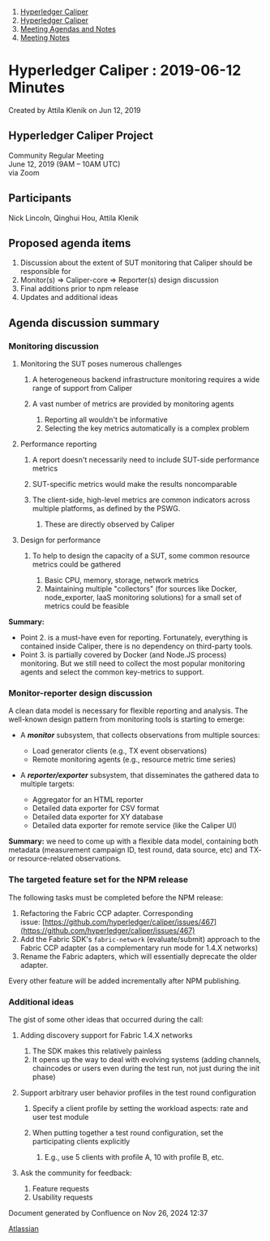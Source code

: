 1. [Hyperledger Caliper](index.html)
2. [Hyperledger Caliper](Hyperledger-Caliper_23101442.html)
3. [Meeting Agendas and Notes](Meeting-Agendas-and-Notes_23101465.html)
4. [Meeting Notes](Meeting-Notes_23101469.html)

# Hyperledger Caliper : 2019-06-12 Minutes

Created by Attila Klenik on Jun 12, 2019

## Hyperledger Caliper Project

Community Regular Meeting  
June 12, 2019 (9AM – 10AM UTC)  
via Zoom

## Participants

Nick Lincoln, Qinghui Hou, Attila Klenik

## Proposed agenda items

1. Discussion about the extent of SUT monitoring that Caliper should be responsible for
2. Monitor(s) =&gt; Caliper-core =&gt; Reporter(s) design discussion
3. Final additions prior to npm release
4. Updates and additional ideas

## Agenda discussion summary

### Monitoring discussion

1. Monitoring the SUT poses numerous challenges
   
   1. A heterogeneous backend infrastructure monitoring requires a wide range of support from Caliper
   2. A vast number of metrics are provided by monitoring agents
      
      1. Reporting all wouldn't be informative
      2. Selecting the key metrics automatically is a complex problem
2. Performance reporting
   
   1. A report doesn't necessarily need to include SUT-side performance metrics
   2. SUT-specific metrics would make the results noncomparable
   3. The client-side, high-level metrics are common indicators across multiple platforms, as defined by the PSWG.
      
      1. These are directly observed by Caliper
3. Design for performance
   
   1. To help to design the capacity of a SUT, some common resource metrics could be gathered
      
      1. Basic CPU, memory, storage, network metrics
      2. Maintaining multiple "collectors" (for sources like Docker, node\_exporter, IaaS monitoring solutions) for a small set of metrics could be feasible

**Summary:**

- Point 2. is a must-have even for reporting. Fortunately, everything is contained inside Caliper, there is no dependency on third-party tools.
- Point 3. is partially covered by Docker (and Node.JS process) monitoring. But we still need to collect the most popular monitoring agents and select the common key-metrics to support.

### Monitor-reporter design discussion

A clean data model is necessary for flexible reporting and analysis. The well-known design pattern from monitoring tools is starting to emerge:

- A ***monitor*** subsystem, that collects observations from multiple sources:
  
  - Load generator clients (e.g., TX event observations)
  - Remote monitoring agents (e.g., resource metric time series)
- A ***reporter/exporter*** subsystem, that disseminates the gathered data to multiple targets:
  
  - Aggregator for an HTML reporter
  - Detailed data exporter for CSV format
  - Detailed data exporter for XY database
  - Detailed data exporter for remote service (like the Caliper UI)

**Summary:** we need to come up with a flexible data model, containing both metadata (measurement campaign ID, test round, data source, etc) and TX- or resource-related observations.

### The targeted feature set for the NPM release

The following tasks must be completed before the NPM release:

1. Refactoring the Fabric CCP adapter. Corresponding issue: [https://github.com/hyperledger/caliper/issues/467](https://github.com/hyperledger/caliper/issues/467)
2. Add the Fabric SDK's `fabric-network` (evaluate/submit) approach to the Fabric CCP adapter (as a complementary run mode for 1.4.X networks)
3. Rename the Fabric adapters, which will essentially deprecate the older adapter.

Every other feature will be added incrementally after NPM publishing.

### Additional ideas

The gist of some other ideas that occurred during the call:

1. Adding discovery support for Fabric 1.4.X networks
   
   1. The SDK makes this relatively painless
   2. It opens up the way to deal with evolving systems (adding channels, chaincodes or users even during the test run, not just during the init phase)
2. Support arbitrary user behavior profiles in the test round configuration
   
   1. Specify a client profile by setting the workload aspects: rate and user test module
   2. When putting together a test round configuration, set the participating clients explicitly
      
      1. E.g., use 5 clients with profile A, 10 with profile B, etc.
3. Ask the community for feedback:
   
   1. Feature requests
   2. Usability requests

Document generated by Confluence on Nov 26, 2024 12:37

[Atlassian](http://www.atlassian.com/)
